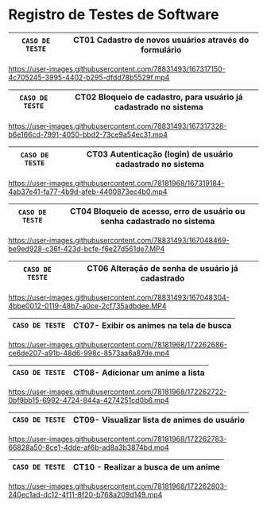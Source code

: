 # Registro de Testes de Software

|`CASO DE TESTE`| CT01 Cadastro de novos usuários através do formulário |
|:-----------:|:---------:|

https://user-images.githubusercontent.com/78831493/167317150-4c705245-3995-4402-b295-dfdd78b5529f.mp4

|`CASO DE TESTE`| CT02 Bloqueio de cadastro, para usuário já cadastrado no sistema|
|:-----------:|:---------:|
 
https://user-images.githubusercontent.com/78831493/167317328-b6e166cd-7991-4050-bbd2-73ce9a54ec31.mp4


|`CASO DE TESTE`| CT03 Autenticação (login) de usuário cadastrado no sistema|
|:-----------:|:---------:|

https://user-images.githubusercontent.com/78181968/167319184-4ab37e41-fa77-4b9d-afeb-4400873ec4b0.mp4


|`CASO DE TESTE`| CT04 Bloqueio de acesso, erro de usuário ou senha cadastrado no sistema|
|:-----------:|:---------:|

https://user-images.githubusercontent.com/78831493/167048469-be9ed928-c36f-423d-bcfe-f6e27d561de7.MP4


|`CASO DE TESTE`| CT06 Alteração de senha de usuário já cadastrado|
|:-----------:|:---------:|
 
https://user-images.githubusercontent.com/78831493/167048304-4bbe0012-0119-48b7-a0ce-2cf735adbdee.MP4

|`CASO DE TESTE`| CT07- Exibir os animes na tela de busca |
|:-----------:|:---------:|

https://user-images.githubusercontent.com/78181968/172262686-ce6de207-a91b-48d6-998c-8573aa6a87de.mp4

|`CASO DE TESTE`| CT08- Adicionar um anime a lista |
|:-----------:|:---------:|

https://user-images.githubusercontent.com/78181968/172262722-0bf9bb15-6992-4724-844a-4274251cd0b6.mp4

|`CASO DE TESTE`| CT09- Visualizar lista de animes do usuário|
|:-----------:|:---------:|


https://user-images.githubusercontent.com/78181968/172262783-66828a50-8ce1-4dde-af6b-ad8a3b3874bd.mp4


|`CASO DE TESTE`| CT10 - Realizar a busca de um anime|
|:-----------:|:---------:|



https://user-images.githubusercontent.com/78181968/172262803-240ec1ad-dc12-4f11-8f20-b768a209d149.mp4


